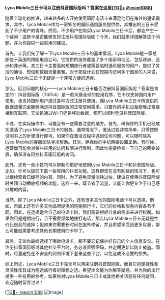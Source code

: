 **Lyca Mobile三日卡可以注册抖音国际版吗？答案在这里[[TG💪+ @esim1088](https://t.me/s/esim1088)]**

随着全球化的推进，越来越多的人开始使用国际电话卡来满足他们在海外的通讯需求。其中，Lyca Mobile作为一家知名的国际通信服务提供商，其推出的三日卡受到了不少用户的青睐。然而，不少用户在购买Lyca Mobile三日卡后，都会产生一个疑问：这款卡是否能够支持注册抖音国际版呢？今天，我们就来详细解答这个问题，并为你提供一些实用的建议。

首先，让我们先了解一下Lyca Mobile三日卡的基本情况。Lyca Mobile是一家总部位于英国的跨国电信公司，它提供的服务覆盖了多个国家和地区，包括欧洲、亚洲和非洲等。其三日卡主要面向短期旅行者或需要临时通讯服务的用户，提供了灵活的通话、短信和数据流量套餐。对于那些计划在短期内访问多个国家的人来说，Lyca Mobile三日卡无疑是一个非常方便的选择。

那么，回到问题的核心——Lyca Mobile三日卡能否注册抖音国际版呢？答案是肯定的！抖音国际版（TikTok）是一款风靡全球的应用程序，它不仅支持国内用户使用，也支持国际用户通过各种方式注册并使用。而Lyca Mobile三日卡所提供的数据流量完全能够满足抖音国际版的正常使用需求。只要你的手机设备能够正常连接到互联网，无论是通过Wi-Fi还是移动数据，都可以顺利登录抖音国际版。

不过，在实际操作中，可能会有一些需要注意的地方。首先，确保你的手机已经成功激活了Lyca Mobile三日卡的服务。通常情况下，激活过程非常简单，只需按照说明书上的步骤进行即可。如果你在激活过程中遇到任何问题，可以随时联系Lyca Mobile的客服团队寻求帮助。其次，确保你的手机网络设置正确。有时候，运营商可能会对某些应用的访问权限进行限制，因此你需要检查一下自己的网络设置，确保没有阻挡抖音国际版的访问。

此外，还有一些小技巧可以帮助你更好地使用Lyca Mobile三日卡和抖音国际版。比如，你可以提前下载一些常用的抖音功能，这样即使在没有网络的情况下，也可以继续观看已缓存的内容。同时，为了避免流量消耗过快，建议在使用抖音国际版时关闭自动播放视频的功能。这样一来，既节省了流量，又能让你更专注于自己感兴趣的内容。

当然，除了Lyca Mobile三日卡之外，还有很多其他的国际电话卡可以选择。例如，市面上还有许多其他品牌提供的短期旅行卡，它们的价格和服务内容各有不同。因此，在选择适合自己的电话卡时，我们需要根据自身的需求来进行权衡。如果你只是短期出行，且不需要频繁地拨打电话，那么Lyca Mobile三日卡无疑是性价比很高的选择；但如果你需要长时间在国外停留，并且希望享受到更多优惠，那么可能就需要考虑其他长期使用的卡种了。

最后，无论你最终选择了哪款电话卡，都不要忘记保护好自己的个人信息安全。在注册抖音国际版或其他社交平台时，务必设置强密码，并定期更新以防止被盗。同时，尽量避免在不安全的网络环境下登录这些平台，以免造成不必要的损失。

综上所述，Lyca Mobile三日卡完全可以用来注册抖音国际版，而且它的便捷性和灵活性使其成为短途旅行者的理想之选。希望本文能为你解答疑惑，并为你的出行提供一些有用的参考。如果你对Lyca Mobile三日卡或其他相关话题有任何疑问，欢迎随时留言讨论！

[[TG💪+ @esim1088](https://t.me/s/esim1088) ![Image](https://i.postimg.cc/4NQfJmqS/Snipaste-2025-05-13-00-14-12.png)]